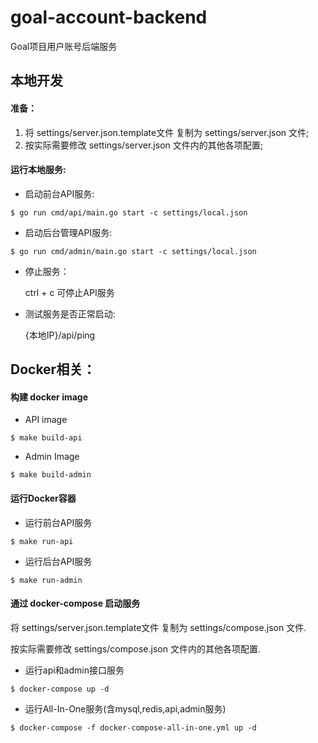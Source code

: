 # goal-account-backend

Goal项目用户账号后端服务

## 本地开发

#### 准备：

1. 将 settings/server.json.template文件 复制为 settings/server.json 文件;
2. 按实际需要修改 settings/server.json 文件内的其他各项配置;

#### 运行本地服务:

* 启动前台API服务:

```shell script
$ go run cmd/api/main.go start -c settings/local.json
```

* 启动后台管理API服务:

```shell script
$ go run cmd/admin/main.go start -c settings/local.json
```

* 停止服务：

    ctrl + c 可停止API服务


* 测试服务是否正常启动: 

    {本地IP}/api/ping

## Docker相关：

#### 构建 docker image

* API image

```shell script
$ make build-api
```

* Admin Image
```shell script
$ make build-admin
```


#### 运行Docker容器

* 运行前台API服务
```shell script
$ make run-api
```

* 运行后台API服务

```shell script
$ make run-admin
```

#### 通过 docker-compose 启动服务

将 settings/server.json.template文件 复制为 settings/compose.json 文件.

按实际需要修改 settings/compose.json 文件内的其他各项配置.

* 运行api和admin接口服务
```shell script
$ docker-compose up -d 
```

* 运行All-In-One服务(含mysql,redis,api,admin服务)
```shell script
$ docker-compose -f docker-compose-all-in-one.yml up -d 
```